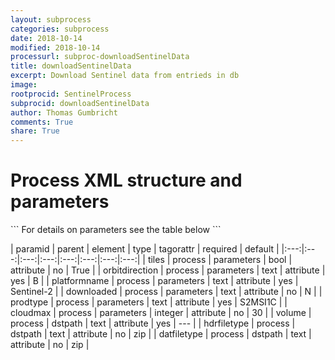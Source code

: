 ```yaml
---
layout: subprocess
categories: subprocess
date: 2018-10-14
modified: 2018-10-14
processurl: subproc-downloadSentinelData
title: downloadSentinelData
excerpt: Download Sentinel data from entrieds in db
image: 
rootprocid: SentinelProcess
subprocid: downloadSentinelData
author: Thomas Gumbricht
comments: True
share: True
---
```


<h1 class='foot-description'>Process XML structure and parameters</h1>
```
For details on parameters see the table below
<?xml version="1.0" ?>
<process>
  <!--Generated from python-->
  <userproj plotid="yourplotid" projectid="yourprojectid" siteid="yoursiteid" system="systemid" tractid="yourtractid" userid="youruserid"/>
  <period endday="DD" endmonth="MM" endyear="YYYY" seasonendday="DD" seasonendmonth="MM" seasonstartday="DD" seasonstartmonth="MM" startday="DD" startmonth="MM" startyear="YYYY" timestep="timestep"/>
  <parameters cloudmax="xyz" downloaded="txtstring" orbitdirection="txtstring" platformname="txtstring" prodtype="txtstring" tiles="True/False"/>
  <dstpath datfiletype="txtstring" hdrfiletype="txtstring" volume="txtstring"/>
</process>
```

| paramid | parent | element | type | tagorattr | required | default |
|:---:|:---:|:---:|:---:|:---:|:---:|:---:|:---:|
| tiles | process | parameters | bool | attribute | no | True |
| orbitdirection | process | parameters | text | attribute | yes | B |
| platformname | process | parameters | text | attribute | yes | Sentinel-2 |
| downloaded | process | parameters | text | attribute | no | N |
| prodtype | process | parameters | text | attribute | yes | S2MSI1C |
| cloudmax | process | parameters | integer | attribute | no | 30 |
| volume | process | dstpath | text | attribute | yes | --- |
| hdrfiletype | process | dstpath | text | attribute | no | zip |
| datfiletype | process | dstpath | text | attribute | no | zip |

